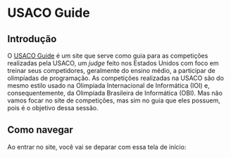 # USACO Guide

## Introdução

O <a href="https://usaco.guide" target="_blank">USACO Guide</a> é um site que serve como guia para as competições realizadas pela USACO, um *judge* feito nos Estados Unidos com foco em treinar seus competidores, geralmente do ensino médio, a participar de olimpíadas de programação. As competições realizadas na USACO são do mesmo estilo usado na Olimpíada Internacional de Informática (IOI) e, consequentemente, da Olimpíada Brasileira de Informática (OBI). Mas não vamos focar no site de competições, mas sim no guia que eles possuem, pois é o objetivo dessa sessão.

## Como navegar

Ao entrar no site, você vai se deparar com essa tela de início:


